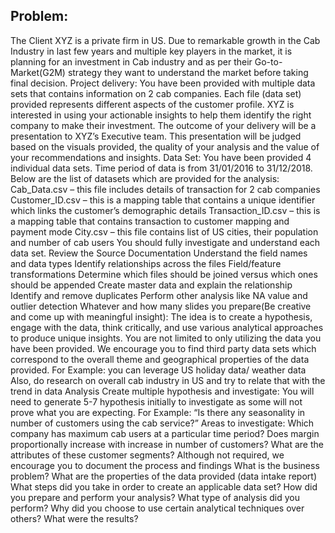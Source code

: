 ## Problem:
The Client
XYZ is a private firm in US. Due to remarkable growth in the Cab Industry in last few years and multiple key players in the market, it is planning for an investment in Cab industry and as per their Go-to-Market(G2M) strategy they want to understand the market before taking final decision.
Project delivery:
You have been provided with multiple data sets that contains information on 2 cab companies. Each file (data set) provided represents different aspects of the customer profile. XYZ is interested in using your actionable insights to help them identify the right company to make their investment.
The outcome of your delivery will be a presentation to XYZ’s Executive team. This presentation will be judged based on the visuals provided, the quality of your analysis and the value of your recommendations and insights.
Data Set:
You have been provided 4 individual data sets. Time period of data is from 31/01/2016 to 31/12/2018.
Below are the list of datasets which are provided for the analysis:
Cab_Data.csv – this file includes details of transaction for 2 cab companies
Customer_ID.csv – this is a mapping table that contains a unique identifier which links the customer’s demographic details
Transaction_ID.csv – this is a mapping table that contains transaction to customer mapping and payment mode
City.csv – this file contains list of US cities, their population and number of cab users
You should fully investigate and understand each data set.
Review the Source Documentation
Understand the field names and data types
Identify relationships across the files
Field/feature transformations
Determine which files should be joined versus which ones should be appended
Create master data and explain the relationship
Identify and remove duplicates
Perform other analysis like NA value and outlier detection
Whatever and how many slides you prepare(Be creative and come up with meaningful insight):
The idea is to create a hypothesis, engage with the data, think critically, and use various analytical approaches to produce unique insights.
You are not limited to only utilizing the data you have been provided.
We encourage you to find third party data sets which correspond to the overall theme and geographical properties of the data provided. For Example: you can leverage US holiday data/ weather data
Also, do research on overall cab industry in US and try to relate that with the trend in data
Analysis
Create multiple hypothesis and investigate:
You will need to generate 5-7 hypothesis initially to investigate as some will not prove what you are expecting.
For Example: “Is there any seasonality in number of customers using the cab service?”
Areas to investigate:
Which company has maximum cab users at a particular time period?
Does margin proportionally increase with increase in number of customers?
What are the attributes of these customer segments?
Although not required, we encourage you to document the process and findings
What is the business problem?
What are the properties of the data provided (data intake report)
What steps did you take in order to create an applicable data set?
How did you prepare and perform your analysis?
What type of analysis did you perform?
Why did you choose to use certain analytical techniques over others?
What were the results?
